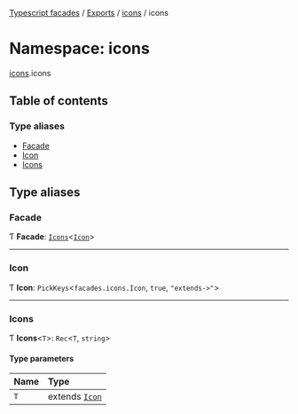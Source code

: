 [Typescript facades](../index.md) / [Exports](../modules.md) / [icons](icons.md) / icons

# Namespace: icons

[icons](icons.md).icons

## Table of contents

### Type aliases

- [Facade](icons.icons-1.md#facade)
- [Icon](icons.icons-1.md#icon)
- [Icons](icons.icons-1.md#icons)

## Type aliases

### Facade

Ƭ **Facade**: [`Icons`](icons.icons-1.md#icons)<[`Icon`](icons.icons-1.md#icon)\>

___

### Icon

Ƭ **Icon**: `PickKeys`<`facades.icons.Icon`, ``true``, ``"extends->"``\>

___

### Icons

Ƭ **Icons**<`T`\>: `Rec`<`T`, `string`\>

#### Type parameters

| Name | Type |
| :------ | :------ |
| `T` | extends [`Icon`](icons.icons-1.md#icon) |
